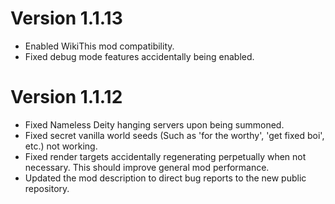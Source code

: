 # Version 1.1.13

- Enabled WikiThis mod compatibility.
- Fixed debug mode features accidentally being enabled.

# Version 1.1.12

- Fixed Nameless Deity hanging servers upon being summoned.
- Fixed secret vanilla world seeds (Such as 'for the worthy', 'get fixed boi', etc.) not working.
- Fixed render targets accidentally regenerating perpetually when not necessary. This should improve general mod performance.
- Updated the mod description to direct bug reports to the new public repository.